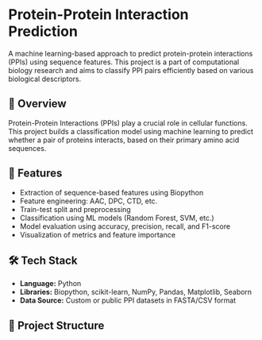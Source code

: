 # Protein-Protein Interaction Prediction

A machine learning-based approach to predict protein-protein interactions (PPIs) using sequence features. This project is a part of computational biology research and aims to classify PPI pairs efficiently based on various biological descriptors.
## 🧬 Overview

Protein-Protein Interactions (PPIs) play a crucial role in cellular functions. This project builds a classification model using machine learning to predict whether a pair of proteins interacts, based on their primary amino acid sequences.

## 🚀 Features

- Extraction of sequence-based features using Biopython
- Feature engineering: AAC, DPC, CTD, etc.
- Train-test split and preprocessing
- Classification using ML models (Random Forest, SVM, etc.)
- Model evaluation using accuracy, precision, recall, and F1-score
- Visualization of metrics and feature importance

## 🛠️ Tech Stack

- **Language:** Python  
- **Libraries:** Biopython, scikit-learn, NumPy, Pandas, Matplotlib, Seaborn  
- **Data Source:** Custom or public PPI datasets in FASTA/CSV format

## 📁 Project Structure

